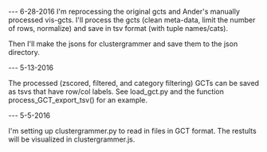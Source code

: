 --- 6-28-2016
I'm reprocessing the original gcts and Ander's manually processed vis-gcts. I'll
process the gcts (clean meta-data, limit the number of rows, normalize) and save
in tsv format (with tuple names/cats).

Then I'll make the jsons for clustergrammer and save them to the json directory.

--- 5-13-2016

The processed (zscored, filtered, and category filtering) GCTs can be saved as tsvs that have row/col labels. See load_gct.py and the function process_GCT_export_tsv() for an example.

--- 5-5-2016

  I'm setting up clustergrammer.py to read in files in GCT format. The restults
will be visualized in clustergrammer.js.

